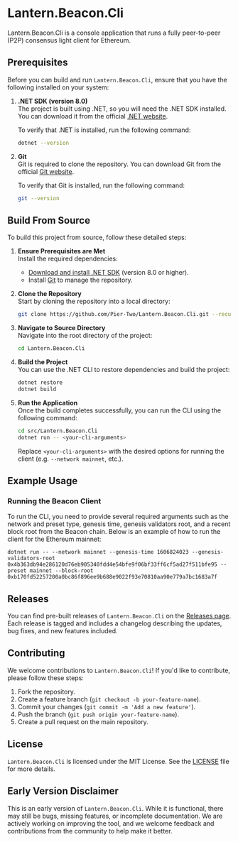 # Lantern.Beacon.Cli

Lantern.Beacon.Cli is a console application that runs a fully peer-to-peer (P2P) consensus light client for Ethereum.

## Prerequisites

Before you can build and run `Lantern.Beacon.Cli`, ensure that you have the following installed on your system:

1. **.NET SDK (version 8.0)**  
   The project is built using .NET, so you will need the .NET SDK installed. You can download it from the official [.NET website](https://dotnet.microsoft.com/download).

   To verify that .NET is installed, run the following command:
   ```bash
   dotnet --version
   ```

2. **Git**  
   Git is required to clone the repository. You can download Git from the official [Git website](https://git-scm.com/).

   To verify that Git is installed, run the following command:
   ```bash
   git --version
   ```

## Build From Source

To build this project from source, follow these detailed steps:

1. **Ensure Prerequisites are Met**  
   Install the required dependencies:  
   - [Download and install .NET SDK](https://dotnet.microsoft.com/download) (version 8.0 or higher).  
   - Install [Git](https://git-scm.com/) to manage the repository.

2. **Clone the Repository**  
   Start by cloning the repository into a local directory:  
   ```bash
   git clone https://github.com/Pier-Two/Lantern.Beacon.Cli.git --recursive
   ```

3. **Navigate to Source Directory**  
   Navigate into the root directory of the project:
   ```bash
   cd Lantern.Beacon.Cli
   ```

4. **Build the Project**  
   You can use the .NET CLI to restore dependencies and build the project:
   ```bash
   dotnet restore
   dotnet build
   ```

5. **Run the Application**  
   Once the build completes successfully, you can run the CLI using the following command:
   ```bash
   cd src/Lantern.Beacon.Cli
   dotnet run -- <your-cli-arguments>
   ```
   Replace `<your-cli-arguments>` with the desired options for running the client (e.g. `--network mainnet`, etc.).

## Example Usage

### Running the Beacon Client

To run the CLI, you need to provide several required arguments such as the network and preset type, genesis time, genesis validators root, and a recent block root from the Beacon chain. Below is an example of how to run the client for the Ethereum mainnet:

```
dotnet run -- --network mainnet --genesis-time 1606824023 --genesis-validators-root 0x4b363db94e286120d76eb905340fdd4e54bfe9f06bf33ff6cf5ad27f511bfe95 --preset mainnet --block-root 0xb170fd52257200a0bc86f896ee9b688e9022f93e70810aa90e779a7bc1683a7f
```

## Releases

You can find pre-built releases of `Lantern.Beacon.Cli` on the [Releases page](https://github.com/Pier-Two/Lantern.Beacon.Cli/releases). Each release is tagged and includes a changelog describing the updates, bug fixes, and new features included. 

## Contributing

We welcome contributions to `Lantern.Beacon.Cli`! If you'd like to contribute, please follow these steps:

1. Fork the repository.
2. Create a feature branch (`git checkout -b your-feature-name`).
3. Commit your changes (`git commit -m 'Add a new feature'`).
4. Push the branch (`git push origin your-feature-name`).
5. Create a pull request on the main repository.


## License

`Lantern.Beacon.Cli` is licensed under the MIT License. See the [LICENSE](./LICENSE) file for more details.

## Early Version Disclaimer

This is an early version of `Lantern.Beacon.Cli`. While it is functional, there may still be bugs, missing features, or incomplete documentation. We are actively working on improving the tool, and we welcome feedback and contributions from the community to help make it better.
